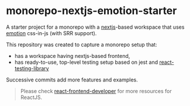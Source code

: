 # monorepo-nextjs-emotion-starter

A starter project for a monorepo with a [nextjs]-based workspace that uses [emotion] css-in-js (with SRR support).

This repository was created to capture a monorepo setup that:

- has a workspace having nextjs-based frontend,
- has ready-to-use, top-level testing setup based on jest and [react-testing-library]

Successive commits add more features and examples.

> Please check [react-frontend-developer] for more resources for ReactJS.

[nextjs]: https://nextjs.org
[emotion]: https://emotion.sh
[react-testing-library]: https://blog.kentcdodds.com/introducing-the-react-testing-library-e3a274307e65
[react-frontend-developer]: https://react-frontend-developer.club
